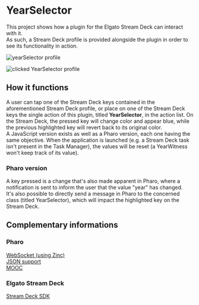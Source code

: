 # YearSelector
This project shows how a plugin for the Elgato Stream Deck can interact with it. \
As such, a Stream Deck profile is provided alongside the plugin in order to see its functionality in action.

![yearSelector profile](https://github.com/OpenSmock/PharoStreamDeck/assets/76944457/9e970b04-69df-46e2-a807-286cb1cfbf3e)

![clicked YearSelector profile](https://github.com/OpenSmock/PharoStreamDeck/assets/76944457/a4ecf106-4308-4840-930d-9d61baeea9ef)

## How it functions
A user can tap one of the Stream Deck keys contained in the aforementioned Stream Deck profile, or place on one of the Stream Deck keys the single action of this plugin, titled **YearSelector**, in the action list. On the Stream Deck, the pressed key will change color and appear blue, while the previous highlighted key will revert back to its original color. \
A JavaScript version exists as well as a Pharo version, each one having the same objective.
When the application is launched (e.g. a Stream Deck task isn't present in the Task Manager), the values will be reset (a YearWitness won't keep track of its value).

### Pharo version
A key pressed is a change that's also made apparent in Pharo, where a notification is sent to inform the user that the value "year" has changed. \
It's also possible to directly send a message in Pharo to the concerned class (titled YearSelector), which will impact the highlighted key on the Stream Deck.

## Complementary informations
### Pharo
[WebSocket (using Zinc)](https://github.com/svenvc/docs/blob/master/zinc/zinc-websockets-paper.md) \
[JSON support](https://github.com/pharo-open-documentation/pharo-wiki/blob/master/ExternalProjects/Export/JSON.md) \
[MOOC](https://www.youtube.com/watch?v=JUKIjdjGjBU)

### Elgato Stream Deck
[Stream Deck SDK](https://developer.elgato.com/documentation)
